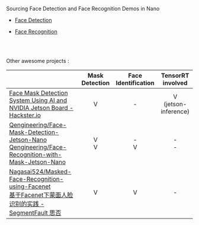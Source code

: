 Sourcing Face Detection and Face Recognition Demos in Nano



- [Face Detection](./face%20detection.md)

- [Face Recognition](./face%20recognition.md)


</br>
</br>

Other awesome projects :

|                                                                                                                                                                                                                                                     | Mask Detection | Face Identification |     TensorRT involved      |
| --------------------------------------------------------------------------------------------------------------------------------------------------------------------------------------------------------------------------------------------------- | :------------: | :-----------------: | :------------------------: |
| [Face Mask Detection System Using AI and NVIDIA Jetson Board - Hackster.io](https://www.hackster.io/shahizat005/face-mask-detection-system-using-ai-and-nvidia-jetson-board-3cfae7)                                                                 |       V        |          -          | V </br> (jetson-inference) |
| [Qengineering/Face-Mask-Detection-Jetson-Nano](https://github.com/Qengineering/Face-Mask-Detection-Jetson-Nano) </br> [Qengineering/Face-Recognition-with-Mask-Jetson-Nano](https://github.com/Qengineering/Face-Recognition-with-Mask-Jetson-Nano) |   V </br> V    |      - </br> V      |         - </br> -          |
| [Nagasai524/Masked-Face-Recognition-using-Facenet](https://github.com/Nagasai524/Masked-Face-Recognition-using-Facenet) </br> [基于Facenet下蒙面人脸识别的实践 - SegmentFault 思否](https://segmentfault.com/a/1190000040641419)                    |   V            |       V             |         -          |
